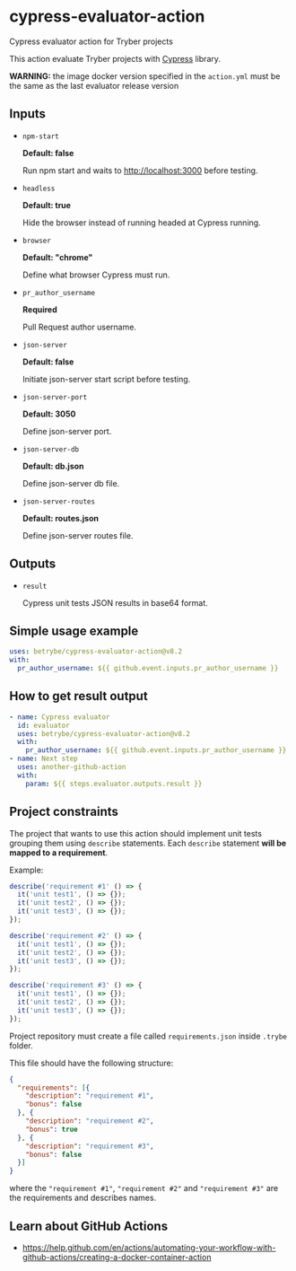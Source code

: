 # cypress-evaluator-action

Cypress evaluator action for Tryber projects

This action evaluate Tryber projects with [Cypress](https://www.npmjs.com/package/cypress) library.

**WARNING:** the image docker version specified in the `action.yml` must be the same as the last evaluator release version

## Inputs

- `npm-start`

  **Default: false**

  Run npm start and waits to <http://localhost:3000> before testing.

- `headless`

  **Default: true**

  Hide the browser instead of running headed at Cypress running.

- `browser`

  **Default: "chrome"**

  Define what browser Cypress must run.

- `pr_author_username`

  **Required**

  Pull Request author username.

- `json-server`

  **Default: false**

    Initiate json-server start script before testing.

- `json-server-port`

  **Default: 3050**

    Define json-server port.

- `json-server-db`

  **Default: db.json**

    Define json-server db file.

- `json-server-routes`

  **Default: routes.json**

    Define json-server routes file.

## Outputs

- `result`

  Cypress unit tests JSON results in base64 format.

## Simple usage example

```yml
uses: betrybe/cypress-evaluator-action@v8.2
with:
  pr_author_username: ${{ github.event.inputs.pr_author_username }}
```

## How to get result output

```yml
- name: Cypress evaluator
  id: evaluator
  uses: betrybe/cypress-evaluator-action@v8.2
  with:
    pr_author_username: ${{ github.event.inputs.pr_author_username }}
- name: Next step
  uses: another-github-action
  with:
    param: ${{ steps.evaluator.outputs.result }}
```

## Project constraints

The project that wants to use this action should implement unit tests grouping them using `describe` statements.
Each `describe` statement **will be mapped to a requirement**.

Example:

```javascript
describe('requirement #1' () => {
  it('unit test1', () => {});
  it('unit test2', () => {});
  it('unit test3', () => {});
});

describe('requirement #2' () => {
  it('unit test1', () => {});
  it('unit test2', () => {});
  it('unit test3', () => {});
});

describe('requirement #3' () => {
  it('unit test1', () => {});
  it('unit test2', () => {});
  it('unit test3', () => {});
});
```

Project repository must create a file called `requirements.json` inside `.trybe` folder.

This file should have the following structure:

```json
{
  "requirements": [{
    "description": "requirement #1",
    "bonus": false
  }, {
    "description": "requirement #2",
    "bonus": true
  }, {
    "description": "requirement #3",
    "bonus": false
  }]
}
```

where the `"requirement #1"`, `"requirement #2"` and `"requirement #3"` are the requirements and describes names.

## Learn about GitHub Actions

- <https://help.github.com/en/actions/automating-your-workflow-with-github-actions/creating-a-docker-container-action>
